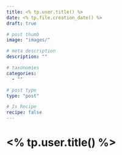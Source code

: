 ```yaml
---
title: <% tp.user.title() %>
date: <% tp.file.creation_date() %>
draft: true

# post thumb
image: "images/"

# meta description
description: ""

# taxonomies
categories:
  - ""

# post type
type: "post"

# Is Recipe
recipe: false
---
```


# <% tp.user.title() %>